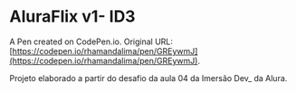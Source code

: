 # AluraFlix v1- ID3

A Pen created on CodePen.io. Original URL: [https://codepen.io/rhamandalima/pen/GREywmJ](https://codepen.io/rhamandalima/pen/GREywmJ).

Projeto elaborado a partir do desafio da aula 04 da Imersão Dev_ da Alura.

